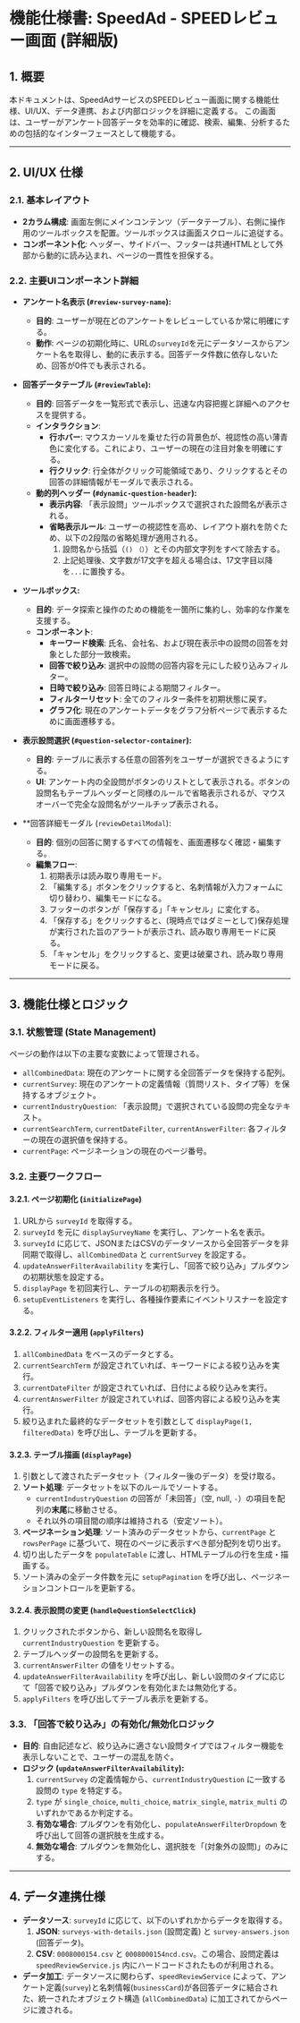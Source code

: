 # 機能仕様書: SpeedAd - SPEEDレビュー画面 (詳細版)

## 1. 概要

本ドキュメントは、SpeedAdサービスのSPEEDレビュー画面に関する機能仕様、UI/UX、データ連携、および内部ロジックを詳細に定義する。
この画面は、ユーザーがアンケート回答データを効率的に確認、検索、編集、分析するための包括的なインターフェースとして機能する。

---

## 2. UI/UX 仕様

### 2.1. 基本レイアウト
- **2カラム構成**: 画面左側にメインコンテンツ（データテーブル）、右側に操作用のツールボックスを配置。ツールボックスは画面スクロールに追従する。
- **コンポーネント化**: ヘッダー、サイドバー、フッターは共通HTMLとして外部から動的に読み込まれ、ページの一貫性を担保する。

### 2.2. 主要UIコンポーネント詳細

- **アンケート名表示 (`#review-survey-name`):**
    - **目的**: ユーザーが現在どのアンケートをレビューしているか常に明確にする。
    - **動作**: ページの初期化時に、URLの`surveyId`を元にデータソースからアンケート名を取得し、動的に表示する。回答データ件数に依存しないため、回答が0件でも表示される。

- **回答データテーブル (`#reviewTable`):**
    - **目的**: 回答データを一覧形式で表示し、迅速な内容把握と詳細へのアクセスを提供する。
    - **インタラクション**:
        - **行ホバー**: マウスカーソルを乗せた行の背景色が、視認性の高い薄青色に変化する。これにより、ユーザーの現在の注目対象を明確にする。
        - **行クリック**: 行全体がクリック可能領域であり、クリックするとその回答の詳細情報がモーダルで表示される。
    - **動的列ヘッダー (`#dynamic-question-header`):**
        - **表示内容**: 「表示設問」ツールボックスで選択された設問名が表示される。
        - **省略表示ルール**: ユーザーの視認性を高め、レイアウト崩れを防ぐため、以下の2段階の省略処理が適用される。
            1.  設問名から括弧（`()` `（）`）とその内部文字列をすべて除去する。
            2.  上記処理後、文字数が17文字を超える場合は、17文字目以降を`...`に置換する。

- **ツールボックス:**
    - **目的**: データ探索と操作のための機能を一箇所に集約し、効率的な作業を支援する。
    - **コンポーネント**:
        - **キーワード検索**: 氏名、会社名、および現在表示中の設問の回答を対象とした部分一致検索。
        - **回答で絞り込み**: 選択中の設問の回答内容を元にした絞り込みフィルター。
        - **日時で絞り込み**: 回答日時による期間フィルター。
        - **フィルターリセット**: 全てのフィルター条件を初期状態に戻す。
        - **グラフ化**: 現在のアンケートデータをグラフ分析ページで表示するために画面遷移する。

- **表示設問選択 (`#question-selector-container`):**
    - **目的**: テーブルに表示する任意の回答列をユーザーが選択できるようにする。
    - **UI**: アンケート内の全設問がボタンのリストとして表示される。ボタンの設問名もテーブルヘッダーと同様のルールで省略表示されるが、マウスオーバーで完全な設問名がツールチップ表示される。

- **回答詳細モーダル (`reviewDetailModal`):
    - **目的**: 個別の回答に関するすべての情報を、画面遷移なく確認・編集する。
    - **編集フロー**:
        1.  初期表示は読み取り専用モード。
        2.  「編集する」ボタンをクリックすると、名刺情報が入力フォームに切り替わり、編集モードになる。
        3.  フッターのボタンが「保存する」「キャンセル」に変化する。
        4.  「保存する」をクリックすると、(現時点ではダミーとして)保存処理が実行された旨のアラートが表示され、読み取り専用モードに戻る。
        5.  「キャンセル」をクリックすると、変更は破棄され、読み取り専用モードに戻る。

---

## 3. 機能仕様とロジック

### 3.1. 状態管理 (State Management)
ページの動作は以下の主要な変数によって管理される。

- `allCombinedData`: 現在のアンケートに関する全回答データを保持する配列。
- `currentSurvey`: 現在のアンケートの定義情報（質問リスト、タイプ等）を保持するオブジェクト。
- `currentIndustryQuestion`: 「表示設問」で選択されている設問の完全なテキスト。
- `currentSearchTerm`, `currentDateFilter`, `currentAnswerFilter`: 各フィルターの現在の選択値を保持する。
- `currentPage`: ページネーションの現在のページ番号。

### 3.2. 主要ワークフロー

#### 3.2.1. ページ初期化 (`initializePage`)
1.  URLから `surveyId` を取得する。
2.  `surveyId` を元に `displaySurveyName` を実行し、アンケート名を表示。
3.  `surveyId` に応じて、JSONまたはCSVのデータソースから全回答データを非同期で取得し、`allCombinedData` と `currentSurvey` を設定する。
4.  `updateAnswerFilterAvailability` を実行し、「回答で絞り込み」プルダウンの初期状態を設定する。
5.  `displayPage` を初回実行し、テーブルの初期表示を行う。
6.  `setupEventListeners` を実行し、各種操作要素にイベントリスナーを設定する。

#### 3.2.2. フィルター適用 (`applyFilters`)
1.  `allCombinedData` をベースのデータとする。
2.  `currentSearchTerm` が設定されていれば、キーワードによる絞り込みを実行。
3.  `currentDateFilter` が設定されていれば、日付による絞り込みを実行。
4.  `currentAnswerFilter` が設定されていれば、回答内容による絞り込みを実行。
5.  絞り込まれた最終的なデータセットを引数として `displayPage(1, filteredData)` を呼び出し、テーブルを更新する。

#### 3.2.3. テーブル描画 (`displayPage`)
1.  引数として渡されたデータセット（フィルター後のデータ）を受け取る。
2.  **ソート処理**: データセットを以下のルールでソートする。
    -   `currentIndustryQuestion` の回答が「未回答」（空, null, `-`）の項目を配列の**末尾**に移動させる。
    -   それ以外の項目間の順序は維持される（安定ソート）。
3.  **ページネーション処理**: ソート済みのデータセットから、`currentPage` と `rowsPerPage` に基づいて、現在のページに表示すべき部分配列を切り出す。
4.  切り出したデータを `populateTable` に渡し、HTMLテーブルの行を生成・描画する。
5.  ソート済みの全データ件数を元に `setupPagination` を呼び出し、ページネーションコントロールを更新する。

#### 3.2.4. 表示設問の変更 (`handleQuestionSelectClick`)
1.  クリックされたボタンから、新しい設問名を取得し `currentIndustryQuestion` を更新する。
2.  テーブルヘッダーの設問名を更新する。
3.  `currentAnswerFilter` の値をリセットする。
4.  `updateAnswerFilterAvailability` を呼び出し、新しい設問のタイプに応じて「回答で絞り込み」プルダウンを有効化または無効化する。
5.  `applyFilters` を呼び出してテーブル表示を更新する。

### 3.3. 「回答で絞り込み」の有効化/無効化ロジック
- **目的**: 自由記述など、絞り込みに適さない設問タイプではフィルター機能を表示しないことで、ユーザーの混乱を防ぐ。
- **ロジック (`updateAnswerFilterAvailability`):**
    1.  `currentSurvey` の定義情報から、`currentIndustryQuestion` に一致する設問の `type` を特定する。
    2.  `type` が `single_choice`, `multi_choice`, `matrix_single`, `matrix_multi` のいずれかであるか判定する。
    3.  **有効な場合**: プルダウンを有効化し、`populateAnswerFilterDropdown` を呼び出して回答の選択肢を生成する。
    4.  **無効な場合**: プルダウンを無効化し、選択肢を「(対象外の設問)」のみにする。

---

## 4. データ連携仕様

- **データソース**: `surveyId` に応じて、以下のいずれかからデータを取得する。
    1.  **JSON**: `surveys-with-details.json` (設問定義) と `survey-answers.json` (回答データ)。
    2.  **CSV**: `0008000154.csv` と `0008000154ncd.csv`。この場合、設問定義は `speedReviewService.js` 内にハードコードされたものが利用される。
- **データ加工**: データソースに関わらず、`speedReviewService` によって、アンケート定義(`survey`)と名刺情報(`businessCard`)が各回答データに結合された、統一されたオブジェクト構造 (`allCombinedData`) に加工されてからページに渡される。